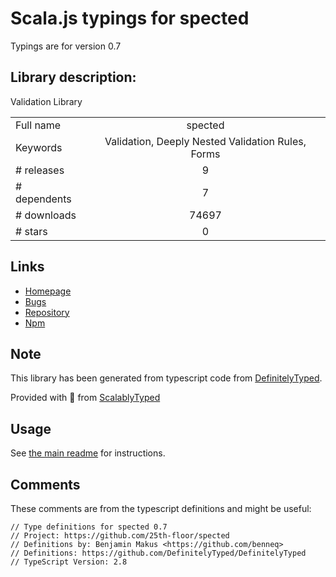 
# Scala.js typings for spected

Typings are for version 0.7

## Library description:
Validation Library

|                    |                 |
| ------------------ | :-------------: |
| Full name          | spected |
| Keywords           | Validation, Deeply Nested Validation Rules, Forms |
| # releases         | 9 |
| # dependents       | 7 |
| # downloads        | 74697 |
| # stars            | 0 |

## Links
- [Homepage](https://github.com/25th-floor/spected#readme)
- [Bugs](https://github.com/25th-floor/spected/issues)
- [Repository](https://github.com/25th-floor/spected)
- [Npm](https://www.npmjs.com/package/spected)
    


## Note
This library has been generated from typescript code from [DefinitelyTyped](https://definitelytyped.org).

Provided with :purple_heart: from [ScalablyTyped](https://github.com/oyvindberg/ScalablyTyped)

## Usage
See [the main readme](../../readme.md) for instructions.

## Comments

These comments are from the typescript definitions and might be useful:
```
// Type definitions for spected 0.7
// Project: https://github.com/25th-floor/spected
// Definitions by: Benjamin Makus <https://github.com/benneq>
// Definitions: https://github.com/DefinitelyTyped/DefinitelyTyped
// TypeScript Version: 2.8

```

